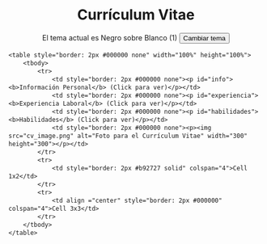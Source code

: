 <!DOCTYPE html>
<html lang=""es">
<head>
    <meta charset="UTF-8">
    <meta http-equiv="X-UA-Compatible" content="IE=Edge">
    <meta name="viewport" content="width=device-width, initial-scale=1.0">
    <link rel="stylesheet" href="estilos.css">
    <title>CV de Ernesto Leopoldo Oroño</title>
</head>
<body>
    


<center><h1>Currículum Vitae</h1>
    <p id="tema">El tema actual es Negro sobre Blanco (1) <button id="boton" type="button">Cambiar tema</button></p></center>


    <table style="border: 2px #000000 none" width="100%" height="100%">
        <tbody>
            <tr>
                <td style="border: 2px #000000 none"><p id="info"><b>Información Personal</b> (Click para ver)</p></td>
                <td style="border: 2px #000000 none"><p id="experiencia"><b>Experiencia Laboral</b> (Click para ver)</p></td>
                <td style="border: 2px #000000 none"><p id="habilidades"><b>Habilidades</b> (Click para ver)</p></td>
                <td style="border: 2px #000000 none"><p><img src="cv_image.png" alt="Foto para el Currículum Vitae" width="300" height="300"></p></td>
            </tr>
            <tr>
                <td style="border: 2px #b92727 solid" colspan="4">Cell 1x2</td>
            </tr>
            <tr>
                <td align ="center" style="border: 2px #000000" colspan="4">Cell 3x3</td>
            </tr>
        </tbody>
    </table>








<script src="comportamientos.js"></script>

</body>
</html>

